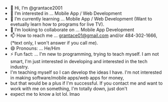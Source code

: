 - 👋 Hi, I’m @grantace2001
- 👀 I’m interested in ... Mobile App / Web Development
- 🌱 I’m currently learning ... Mobile App / Web Development (Want to evetually learn how to programs for live TV).
- 💞️ I’m looking to collaborate on ... Mobile App Development
- 📫 How to reach me ... grantace01@gmail.com and/or 484-302-1666, (*text only, I won't answer if you call me).
- 😄 Pronouns: ... He/Him
- ⚡ Fun fact: ... I'm new to programming, trying to teach myself. I am not smart, I'm just interested in developing and interested in the tech industry.
- I'm teaching myself so I can develop the ideas I have. I'm not interested in making software/mobile apps/web apps for money,
- but that would be a plus if I'm successful. If you contact me and want to work with me on something, I'm totally down, just don't
- expect me to know a lot lol. lmao

<!---
grantace2001/grantace2001 is a ✨ special ✨ repository because its `README.md` (this file) appears on your GitHub profile.
You can click the Preview link to take a look at your changes.
--->
